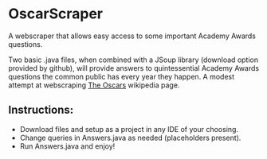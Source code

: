 # OscarScraper
A webscraper that allows easy access to some important Academy Awards questions.

Two basic .java files, when combined with a JSoup library (download option provided by github), will provide answers to quintessential Academy Awards questions the common public has every year they happen. A modest attempt at webscraping [The Oscars](https://en.wikipedia.org/wiki/Academy_Awards) wikipedia page.

## Instructions:
- Download files and setup as a project in any IDE of your choosing.
- Change queries in Answers.java as needed (placeholders present).
- Run Answers.java and enjoy!
